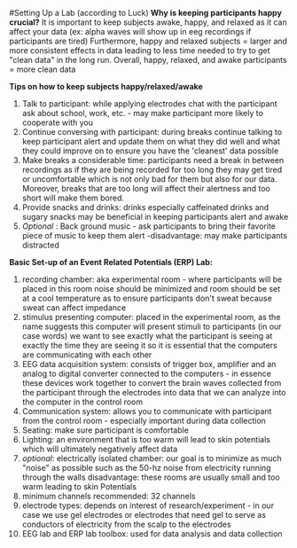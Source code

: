 #Setting Up a Lab (according to Luck)
**Why is keeping participants happy crucial?**
It is important to keep subjects awake, happy, and relaxed as it can affect your
data (ex: alpha waves will show up in eeg recordings if participants are tired)
Furthermore, happy and relaxed subjects = larger and more consistent effects in
data leading to less time needed to try to get "clean data" in the long run.
Overall, happy, relaxed, and awake participants = more clean data

**Tips on how to keep subjects happy/relaxed/awake**
1. Talk to participant: while applying electrodes chat with the participant
ask about school, work, etc. - may make participant more likely to cooperate
with you
2. Continue conversing with participant: during breaks continue talking to keep
participant alert and update them on what they did well and what they could
improve on to ensure you have the 'cleanest' data possible
3. Make breaks a considerable time: participants need a break in between
recordings as if they are being recorded for too long they may get tired or
uncomfortable which is not only bad for them but also for our data. Moreover,
breaks that are too long will affect their alertness and too short will make
them bored.
4. Provide snacks and drinks: drinks especially caffeinated drinks and sugary
snacks may be beneficial in keeping participants alert and awake
5. _Optional_ : Back ground music - ask participants to bring their favorite
piece of music to keep them alert -disadvantage: may make participants distracted

**Basic Set-up of an Event Related Potentials (ERP) Lab:**
1. recording chamber: aka experimental room - where participants will be placed
in this room noise should be minimized and room should be set at a cool temperature
as to ensure participants don't sweat because sweat can affect impedance
2. stimulus presenting computer: placed in the experimental room, as the name
suggests this computer will present stimuli to participants (in our case words)
we want to see exactly what the participant is seeing at exactly the time they
are seeing it so it is essential that the computers are communicating with each
other
3. EEG data acquisition system: consists of trigger box, amplifier and an analog to
digital converter connected to the computers - in essence these devices work
together to convert the brain waves collected from the participant through the
electrodes into data that we can analyze into the computer in the control room
4. Communication system: allows you to communicate with participant from the control
room - especially important during data collection
5. Seating: make sure participant is comfortable
6. Lighting: an environment that is too warm will lead to skin potentials which
will ultimately negatively affect data
7. _optional_: electrically isolated chamber: our goal is to minimize as much "noise"
as possible such as the 50-hz noise from electricity running through the walls
disadvantage: these rooms are usually small and too warm leading to skin Potentials
8. minimum channels recommended: 32 channels
9. electrode types: depends on interest of research/experiment - in our case
we use gel electrodes or electrodes that need gel to serve as conductors of electricity
from the scalp to the electrodes
10. EEG lab and ERP lab toolbox: used for data analysis and data collection
